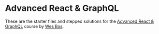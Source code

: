 # Advanced React & GraphQL
These are the starter files and stepped solutions for the [Advanced React & GraphQL](https://AdvancedReact.com) course by [Wes Bos](https://WesBos.com/).
